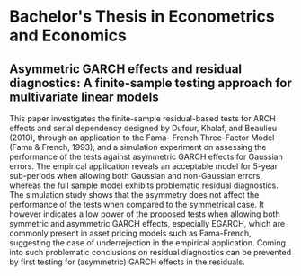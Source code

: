 # Bachelor's Thesis in Econometrics and Economics

## Asymmetric GARCH effects and residual diagnostics: A finite-sample testing approach for multivariate linear models

This paper investigates the finite-sample residual-based tests for ARCH effects and serial dependency
designed by Dufour, Khalaf, and Beaulieu (2010), through an application to the Fama-
French Three-Factor Model (Fama & French, 1993), and a simulation experiment on assessing the
performance of the tests against asymmetric GARCH effects for Gaussian errors. The empirical
application reveals an acceptable model for 5-year sub-periods when allowing both Gaussian and
non-Gaussian errors, whereas the full sample model exhibits problematic residual diagnostics.
The simulation study shows that the asymmetry does not affect the performance of the tests
when compared to the symmetrical case. It however indicates a low power of the proposed tests
when allowing both symmetric and asymmetric GARCH effects, especially EGARCH, which are
commonly present in asset pricing models such as Fama-French, suggesting the case of underrejection
in the empirical application. Coming into such problematic conclusions on residual
diagnostics can be prevented by first testing for (asymmetric) GARCH effects in the residuals.
